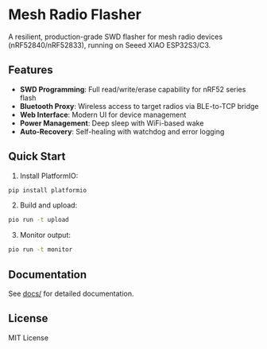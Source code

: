 # Mesh Radio Flasher

A resilient, production-grade SWD flasher for mesh radio devices (nRF52840/nRF52833), running on Seeed XIAO ESP32S3/C3.

## Features

- **SWD Programming**: Full read/write/erase capability for nRF52 series flash
- **Bluetooth Proxy**: Wireless access to target radios via BLE-to-TCP bridge
- **Web Interface**: Modern UI for device management
- **Power Management**: Deep sleep with WiFi-based wake
- **Auto-Recovery**: Self-healing with watchdog and error logging

## Quick Start

1. Install PlatformIO:
```bash
pip install platformio
```

2. Build and upload:
```bash
pio run -t upload
```

3. Monitor output:
```bash
pio run -t monitor
```

## Documentation

See [docs/](docs/) for detailed documentation.

## License

MIT License
